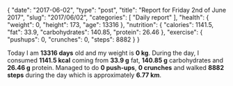 {
    "date": "2017-06-02",
    "type": "post",
    "title": "Report for Friday 2nd of June 2017",
    "slug": "2017\/06\/02",
    "categories": [
        "Daily report"
    ],
    "health": {
        "weight": 0,
        "height": 173,
        "age": 13316
    },
    "nutrition": {
        "calories": 1141.5,
        "fat": 33.9,
        "carbohydrates": 140.85,
        "protein": 26.46
    },
    "exercise": {
        "pushups": 0,
        "crunches": 0,
        "steps": 8882
    }
}

Today I am <strong>13316 days</strong> old and my weight is <strong>0 kg</strong>. During the day, I consumed <strong>1141.5 kcal</strong> coming from <strong>33.9 g</strong> fat, <strong>140.85 g</strong> carbohydrates and <strong>26.46 g</strong> protein. Managed to do <strong>0 push-ups</strong>, <strong>0 crunches</strong> and walked <strong>8882 steps</strong> during the day which is approximately <strong>6.77 km</strong>.
